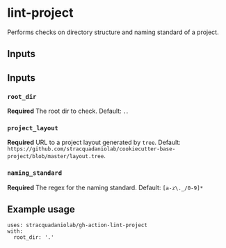 # lint-project

Performs checks on directory structure and naming standard of a project.

## Inputs

## Inputs

### `root_dir`

**Required** The root dir to check. Default: `.`.

### `project_layout`

**Required** URL to a project layout generated by `tree`. Default: `https://github.com/stracquadaniolab/cookiecutter-base-project/blob/master/layout.tree`.

### `naming_standard`

**Required** The regex for the naming standard. Default: `[a-z\._/0-9]*`

## Example usage

``` 
uses: stracquadaniolab/gh-action-lint-project
with:
  root_dir: '.'
```